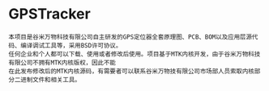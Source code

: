# GPSTracker
    本项目是谷米万物科技有限公司自主研发的GPS定位器全套原理图、PCB、BOM以及应用层源代码、编译调试工具等，采用BSD许可协议。
	任何企业和个人都可以下载、使用或者修改后使用。项目基于MTK内核开发，由于谷米万物科技有限公司不拥有MTK内核版权，因此不能
	在此发布修改后的MTK内核源码，有需要者可以联系谷米万物技有限公司市场部人员索取内核部分二进制文件和相关工具。
